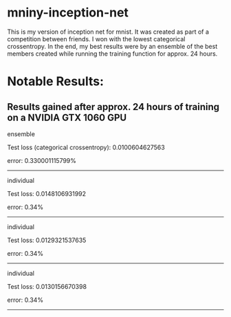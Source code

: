 # mniny-inception-net
This is my version of inception net for mnist. It was created as part of a competition between friends. I won with the lowest categorical crossentropy. In the end, my best results were by an ensemble of the best members created while running the training function for approx. 24 hours.

# Notable Results:
Results gained after approx. 24 hours of training on a NVIDIA GTX 1060 GPU
--------------------------------------

ensemble

Test loss (categorical crossentropy): 0.0100604627563

error: 0.330001115799%

--------------------------------------
individual

Test loss: 0.0148106931992

error: 0.34%

--------------------------------------
individual

Test loss: 0.0129321537635

error: 0.34%

--------------------------------------

individual

Test loss: 0.0130156670398

error: 0.34%

--------------------------------------
